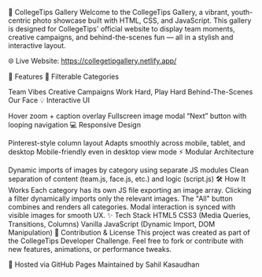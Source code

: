 📸 CollegeTips Gallery
Welcome to the CollegeTips Gallery, a vibrant, youth-centric photo showcase built with HTML, CSS, and JavaScript. This gallery is designed for CollegeTips' official website to display team moments, creative campaigns, and behind-the-scenes fun — all in a stylish and interactive layout.

🌐 Live Website: https://collegetipgallery.netlify.app/

🎯 Features
🧩 Filterable Categories

Team Vibes
Creative Campaigns
Work Hard, Play Hard
Behind-The-Scenes
Our Face
💡 Interactive UI

Hover zoom + caption overlay
Fullscreen image modal
“Next” button with looping navigation
💻 Responsive Design

Pinterest-style column layout
Adapts smoothly across mobile, tablet, and desktop
Mobile-friendly even in desktop view mode
⚡ Modular Architecture

Dynamic imports of images by category using separate JS modules
Clean separation of content (team.js, face.js, etc.) and logic (script.js)
🛠 How It Works
Each category has its own JS file exporting an image array.
Clicking a filter dynamically imports only the relevant images.
The "All" button combines and renders all categories.
Modal interaction is synced with visible images for smooth UX.
✨ Tech Stack
HTML5
CSS3 (Media Queries, Transitions, Columns)
Vanilla JavaScript (Dynamic Import, DOM Manipulation)
📌 Contribution & License
This project was created as part of the CollegeTips Developer Challenge.
Feel free to fork or contribute with new features, animations, or performance tweaks.

🔗 Hosted via GitHub Pages
Maintained by Sahil Kasaudhan
